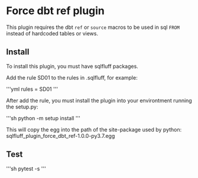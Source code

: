 # Force dbt ref plugin

This plugin requires the dbt `ref` or `source` macros to be used in sql `FROM` instead of hardcoded tables or views.

## Install

To install this plugin, you must have sqlfluff packages.

Add the rule SD01 to the rules in .sqlfluff, for example:

'''yml
rules = SD01
'''

After add the rule, you must install the plugin into your environtment running the setup.py:

'''sh
python -m setup install
'''

This will copy the egg into the path of the site-package used by python:
sqlfluff_plugin_force_dbt_ref-1.0.0-py3.7.egg

## Test

'''sh
pytest -s
'''
